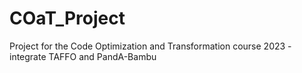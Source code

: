 # COaT_Project
Project for the Code Optimization and Transformation course 2023 - integrate TAFFO and PandA-Bambu
